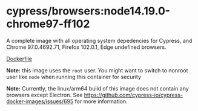 <!--
WARNING: this file was autogenerated by generate-browser-image.js using

    yarn add:browser -- 14.19.0 --chrome=97.0.4692.71 --firefox=102.0.1
-->

# cypress/browsers:node14.19.0-chrome97-ff102

A complete image with all operating system depedencies for Cypress, and Chrome 97.0.4692.71, Firefox 102.0.1, Edge undefined browsers.

[Dockerfile](Dockerfile)

**Note:** this image uses the `root` user. You might want to switch to nonroot user like `node` when running this container for security

**Note:** Currently, the linux/arm64 build of this image does not contain any browsers except Electron. See https://github.com/cypress-io/cypress-docker-images/issues/695 for more information.

